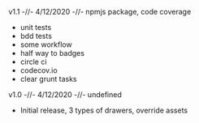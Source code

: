 
v1.1 -//- 4/12/2020 -//- npmjs package, code coverage
- unit tests
- bdd tests
- some workflow
- half way to badges
- circle ci
- codecov.io
- clear grunt tasks

v1.0 -//- 4/12/2020 -//- undefined
- Initial release, 3 types of drawers, override assets